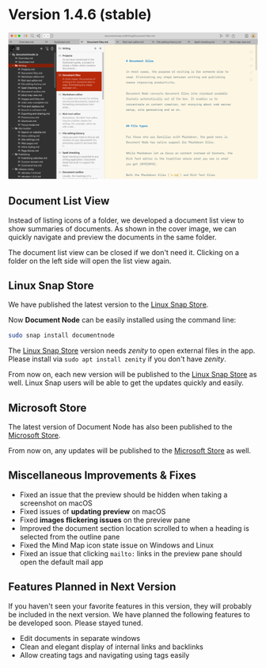 # Version 1.4.6 (stable)

![screenshot-document-list-view](screenshot-document-list-view.png)

## Document List View

Instead of listing icons of a folder, we developed a document list view to show summaries of documents. As shown in the cover image, we can quickly navigate and preview the documents in the same folder.

The document list view can be closed if we don't need it. Clicking on a folder on the left side will open the list view again.

## Linux Snap Store

We have published the latest version to the [Linux Snap Store](https://snapcraft.io/documentnode).

Now **Document Node** can be easily installed using the command line:

```bash
sudo snap install documentnode
```

The [Linux Snap Store](https://snapcraft.io/documentnode) version needs *zenity* to open external files in the app. Please install via `sudo apt install zenity` if you don't have *zenity*.

From now on, each new version will be published to the [Linux Snap Store](https://snapcraft.io/documentnode) as well. Linux Snap users will be able to get the updates quickly and easily.

## Microsoft Store

The latest version of Document Node has also been published to the [Microsoft Store](https://www.microsoft.com/en-au/p/document-node/9phbjj3l6d7w).

From now on, any updates will be published to the [Microsoft Store](https://www.microsoft.com/en-au/p/document-node/9phbjj3l6d7w) as well.

## Miscellaneous Improvements & Fixes

- Fixed an issue that the preview should be hidden when taking a screenshot on macOS
- Fixed issues of **updating preview** on macOS
- Fixed **images flickering issues** on the preview pane
- Improved the document section location scrolled to when a heading is selected from the outline pane
- Fixed the Mind Map icon state issue on Windows and Linux
- Fixed an issue that clicking `mailto:` links in the preview pane should open the default mail app

## Features Planned in Next Version

If you haven't seen your favorite features in this version, they will probably be included in the next version. We have planned the following features to be developed soon. Please stayed tuned.

* Edit documents in separate windows
* Clean and elegant display of internal links and backlinks
* Allow creating tags and navigating using tags easily

